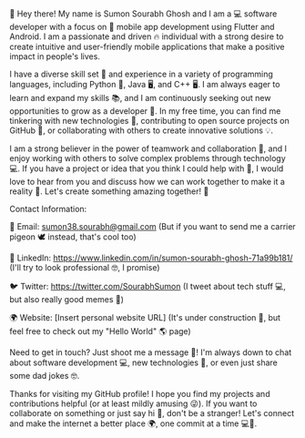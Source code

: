 👋 Hey there! My name is Sumon Sourabh Ghosh and I am a 💻 software developer with a focus on 📱 mobile app development using Flutter and Android. I am a passionate and driven 🔥 individual with a strong desire to create intuitive and user-friendly mobile applications that make a positive impact in people's lives.

I have a diverse skill set 🌟 and experience in a variety of programming languages, including Python 🐍, Java 🖥️, and C++ 🖥️. I am always eager to learn and expand my skills 📚, and I am continuously seeking out new opportunities to grow as a developer 🚀. In my free time, you can find me tinkering with new technologies 🤖, contributing to open source projects on GitHub 🐙, or collaborating with others to create innovative solutions 💡.

I am a strong believer in the power of teamwork and collaboration 🤝, and I enjoy working with others to solve complex problems through technology 💻. If you have a project or idea that you think I could help with 🤝, I would love to hear from you and discuss how we can work together to make it a reality 🚀. Let's create something amazing together! 💪

Contact Information:

📧 Email: sumon38.sourabh@gmail.com (But if you want to send me a carrier pigeon 🕊️ instead, that's cool too)

💼 LinkedIn: https://www.linkedin.com/in/sumon-sourabh-ghosh-71a99b181/ (I'll try to look professional 🤓, I promise)

🐦 Twitter: https://twitter.com/SourabhSumon (I tweet about tech stuff 💻, but also really good memes 🤣)

🌍 Website: [Insert personal website URL] (It's under construction 🚧, but feel free to check out my "Hello World" 🌎 page)

Need to get in touch? Just shoot me a message 📩! I'm always down to chat about software development 💻, new technologies 🤖, or even just share some dad jokes 🤓.

Thanks for visiting my GitHub profile! I hope you find my projects and contributions helpful (or at least mildly amusing 😜). If you want to collaborate on something or just say hi 🤗, don't be a stranger! Let's connect and make the internet a better place 🌍, one commit at a time 💻🤝.
